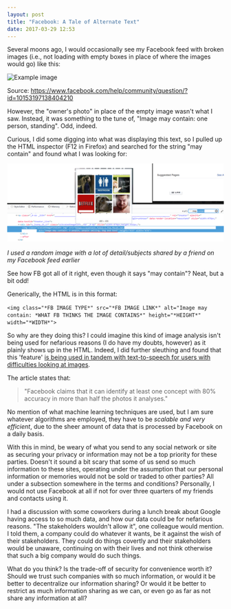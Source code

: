 ```yaml
---
layout: post
title: "Facebook: A Tale of Alternate Text"
date: 2017-03-29 12:53
---
```


Several moons ago, I would occasionally see my Facebook feed with broken images (i.e., not loading with empty boxes in place of where the images would go) like this:



![Example image](https://scontent.fybz1-1.fna.fbcdn.net/v/t39.2229-6/11057177_10153197137149210_361761597_n.jpg?oh=7a6e459126b526fac9081791ebd4cf5d&oe=59682F76)


Source: https://www.facebook.com/help/community/question/?id=10153197138404210

However, the "owner's photo" in place of the empty image wasn't what I saw. Instead, it was something to the tune of, "Image may contain: one person, standing". Odd, indeed.

Curious, I did some digging into what was displaying this text, so I pulled up the HTML inspector (F12 in Firefox) and searched for the string "may contain" and found what I was looking for:



![Neat, but a bit peculiar](/assets/alt%20text.png)

*I used a random image with a lot of detail/subjects shared by a friend on my Facebook feed earlier*

See how FB got all of it right, even though it says "may contain"? Neat, but a bit odd!

Generically, the HTML is in this format:

`<img class="*FB IMAGE TYPE*" src="*FB IMAGE LINK*" alt="Image may contain: *WHAT FB THINKS THE IMAGE CONTAINS*" height="*HEIGHT*" width="*WIDTH*">`


So why are they doing this?
I could imagine this kind of image analysis isn't being used for nefarious reasons (I do have my doubts, however) as it plainly shows up in the HTML. Indeed, I did further sleuthing and found that this 'feature' [is being used in tandem with text-to-speech for users with difficulties looking at images](https://www.theguardian.com/technology/shortcuts/2016/apr/10/image-may-contain-cat-now-facebook-can-talk-you-through-your-photos "The future is here").

The article states that: 
> "Facebook claims that it can identify at least one concept with 80% accuracy in more than half the photos it analyses."

No mention of what machine learning techniques are used, but I am sure whatever algorithms are employed, they have to be *scalable and very efficient*, due to the sheer amount of data that is processed by Facebook on a daily basis.

With this in mind, be weary of what you send to any social network or site as securing your privacy or information may not be a top priority for these parties. Doesn't it sound a bit scary that some of us send so much information to these sites, operating under the assumption that our personal information or memories would not be sold or traded to other parties? All under a subsection somewhere in the terms and conditions? Personally, I would not use Facebook at all if not for over three quarters of my friends and contacts using it.

I had a discussion with some coworkers during a lunch break about Google having access to so much data, and how our data could be for nefarious reasons. "The stakeholders wouldn't allow it", one colleague would mention. I told them, a company could do whatever it wants, be it against the wish of their stakeholders. They could do things covertly and their stakeholders would be unaware, continuing on with their lives and not think otherwise that such a big company would do such things.

What do you think? Is the trade-off of security for convenience worth it? Should we trust such companies with so much information, or would it be better to decentralize our information sharing? Or would it be better to restrict as much information sharing as we can, or even go as far as not share any information at all?


